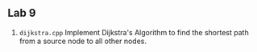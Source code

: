 ## Lab 9 
1. `dijkstra.cpp` Implement Dijkstra's Algorithm to find the shortest path from a source node to all other nodes.
